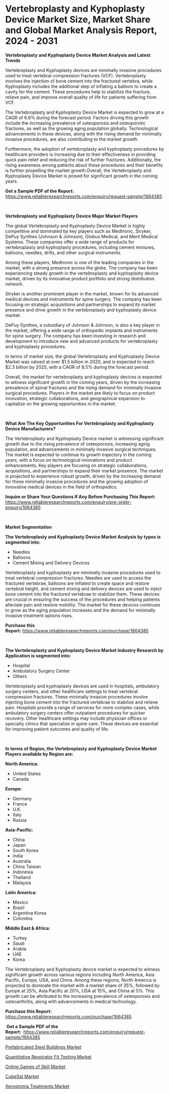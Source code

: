 <p><h1>Vertebroplasty and Kyphoplasty Device Market Size, Market Share and Global Market Analysis Report, 2024 - 2031</h1></p><p><strong>Vertebroplasty and Kyphoplasty Device Market Analysis and Latest Trends</strong></p>
<p><p>Vertebroplasty and Kyphoplasty devices are minimally invasive procedures used to treat vertebral compression fractures (VCF). Vertebroplasty involves the injection of bone cement into the fractured vertebra, while Kyphoplasty includes the additional step of inflating a balloon to create a cavity for the cement. These procedures help to stabilize the fracture, relieve pain, and improve overall quality of life for patients suffering from VCF.</p><p>The Vertebroplasty and Kyphoplasty Device Market is expected to grow at a CAGR of 6.8% during the forecast period. Factors driving this growth include the increasing prevalence of osteoporosis and osteoporotic fractures, as well as the growing aging population globally. Technological advancements in these devices, along with the rising demand for minimally invasive procedures, are also contributing to the market growth.</p><p>Furthermore, the adoption of vertebroplasty and kyphoplasty procedures by healthcare providers is increasing due to their effectiveness in providing quick pain relief and reducing the risk of further fractures. Additionally, the rising awareness among patients about these procedures and their benefits is further propelling the market growth.Overall, the Vertebroplasty and Kyphoplasty Device Market is poised for significant growth in the coming years.</p></p>
<p><strong>Get a Sample PDF of the Report:&nbsp;</strong> <a href="https://www.reliableresearchreports.com/enquiry/request-sample/1664385">https://www.reliableresearchreports.com/enquiry/request-sample/1664385</a></p>
<p>&nbsp;</p>
<p><strong>Vertebroplasty and Kyphoplasty Device Major Market Players</strong></p>
<p><p>The global Vertebroplasty and Kyphoplasty Device Market is highly competitive and dominated by key players such as Medtronic, Stryker, DePuy Synthes (Johnson & Johnson), Globus Medical, and Merit Medical Systems. These companies offer a wide range of products for vertebroplasty and kyphoplasty procedures, including cement mixtures, balloons, needles, drills, and other surgical instruments.</p><p>Among these players, Medtronic is one of the leading companies in the market, with a strong presence across the globe. The company has been experiencing steady growth in the vertebroplasty and kyphoplasty device market, driven by its innovative product portfolio and strong distribution network.</p><p>Stryker is another prominent player in the market, known for its advanced medical devices and instruments for spine surgery. The company has been focusing on strategic acquisitions and partnerships to expand its market presence and drive growth in the vertebroplasty and kyphoplasty device market.</p><p>DePuy Synthes, a subsidiary of Johnson & Johnson, is also a key player in the market, offering a wide range of orthopedic implants and instruments for spine surgery. The company has been investing in research and development to introduce new and advanced products for vertebroplasty and kyphoplasty procedures.</p><p>In terms of market size, the global Vertebroplasty and Kyphoplasty Device Market was valued at over $1.5 billion in 2020, and is expected to reach $2.3 billion by 2025, with a CAGR of 8.5% during the forecast period. </p><p>Overall, the market for vertebroplasty and kyphoplasty devices is expected to witness significant growth in the coming years, driven by the increasing prevalence of spinal fractures and the rising demand for minimally invasive surgical procedures. Players in the market are likely to focus on product innovation, strategic collaborations, and geographical expansion to capitalize on the growing opportunities in the market.</p></p>
<p>&nbsp;</p>
<p><strong>What Are The Key Opportunities For Vertebroplasty and Kyphoplasty Device Manufacturers?</strong></p>
<p><p>The Vertebroplasty and Kyphoplasty Device market is witnessing significant growth due to the rising prevalence of osteoporosis, increasing aging population, and advancements in minimally invasive surgical techniques. The market is expected to continue its growth trajectory in the coming years, with a focus on technological innovations and product enhancements. Key players are focusing on strategic collaborations, acquisitions, and partnerships to expand their market presence. The market is projected to experience robust growth, driven by the increasing demand for these minimally invasive procedures and the growing adoption of innovative medical devices in the field of orthopedics.</p></p>
<p><strong>Inquire or Share Your Questions If Any Before Purchasing This Report:</strong> <a href="https://www.reliableresearchreports.com/enquiry/pre-order-enquiry/1664385">https://www.reliableresearchreports.com/enquiry/pre-order-enquiry/1664385</a></p>
<p>&nbsp;</p>
<p><strong>Market Segmentation</strong></p>
<p><strong>The Vertebroplasty and Kyphoplasty Device Market Analysis by types is segmented into:</strong></p>
<p><ul><li>Needles</li><li>Balloons</li><li>Cement Mixing and Delivery Devices</li></ul></p>
<p><p>Vertebroplasty and kyphoplasty are minimally invasive procedures used to treat vertebral compression fractures. Needles are used to access the fractured vertebrae, balloons are inflated to create space and restore vertebral height, and cement mixing and delivery devices are used to inject bone cement into the fractured vertebrae to stabilize them. These devices are crucial in ensuring the success of the procedures and helping patients alleviate pain and restore mobility. The market for these devices continues to grow as the aging population increases and the demand for minimally invasive treatment options rises.</p></p>
<p><strong>Purchase this Report:&nbsp;</strong><a href="https://www.reliableresearchreports.com/purchase/1664385">https://www.reliableresearchreports.com/purchase/1664385</a></p>
<p>&nbsp;</p>
<p><strong>The Vertebroplasty and Kyphoplasty Device Market Industry Research by Application is segmented into:</strong></p>
<p><ul><li>Hospital</li><li>Ambulatory Surgery Center</li><li>Others</li></ul></p>
<p><p>Vertebroplasty and kyphoplasty devices are used in hospitals, ambulatory surgery centers, and other healthcare settings to treat vertebral compression fractures. These minimally invasive procedures involve injecting bone cement into the fractured vertebrae to stabilize and relieve pain. Hospitals provide a range of services for more complex cases, while ambulatory surgery centers offer outpatient procedures for quicker recovery. Other healthcare settings may include physician offices or specialty clinics that specialize in spine care. These devices are essential for improving patient outcomes and quality of life.</p></p>
<p>&nbsp;</p>
<p><strong>In terms of Region, the Vertebroplasty and Kyphoplasty Device Market Players available by Region are:</strong></p>
<p>
    <p> <strong> North America: </strong>
        <ul>
            <li>United States</li>
            <li>Canada</li>
        </ul>
        </p> 
    <p> <strong> Europe: </strong>
        <ul>
            <li>Germany</li>
            <li>France</li>
            <li>U.K.</li>
            <li>Italy</li>
            <li>Russia</li>
        </ul>
        </p> 
    <p> <strong> Asia-Pacific: </strong>
        <ul>
            <li>China</li>
            <li>Japan</li>
            <li>South Korea</li>
            <li>India</li>
            <li>Australia</li>
            <li>China Taiwan</li>
            <li>Indonesia</li>
            <li>Thailand</li>
            <li>Malaysia</li>
        </ul>
        </p> 
    <p> <strong> Latin America: </strong>
        <ul>
            <li>Mexico</li>
            <li>Brazil</li>
            <li>Argentina Korea</li>
            <li>Colombia</li>
        </ul>
        </p> 
    <p> <strong> Middle East & Africa: </strong>
        <ul>
            <li>Turkey</li>
            <li>Saudi</li>
            <li>Arabia</li>
            <li>UAE</li>
            <li>Korea</li>
        </ul>
    </p>
    </p>
<p><p>The Vertebroplasty and Kyphoplasty device market is expected to witness significant growth across various regions including North America, Asia Pacific, Europe, USA, and China. Among these regions, North America is projected to dominate the market with a market share of 35%, followed by Europe at 25%, Asia Pacific at 20%, USA at 15%, and China at 5%. This growth can be attributed to the increasing prevalence of osteoporosis and osteoarthritis, along with advancements in medical technology.</p></p>
<p><strong>Purchase this Report: </strong><a href="https://www.reliableresearchreports.com/purchase/1664385">https://www.reliableresearchreports.com/purchase/1664385</a></p>
<p>&nbsp;<strong>Get a Sample PDF of the Report:&nbsp;&nbsp;</strong><a href="https://www.reliableresearchreports.com/enquiry/request-sample/1664385">https://www.reliableresearchreports.com/enquiry/request-sample/1664385</a></p>
<p><strong></strong></p>
<p><p><a href="https://medium.com/@ericsanford98567/prefabricated-steel-buildings-market-the-key-to-successful-business-strategy-forecast-till-2031-0664d2ca09c4">Prefabricated Steel Buildings Market</a></p><p><a href="https://medium.com/@cletusdoyle654/quantitative-respirator-fit-testing-market-competitive-analysis-market-trends-and-forecast-to-523cf46e0faa">Quantitative Respirator Fit Testing Market</a></p><p><a href="https://medium.com/p/7d23dacec8e2/edit">Online Games of Skill Market</a></p><p><a href="https://medium.com/p/7d7193dc808f/edit">CubeSat Market</a></p><p><a href="https://medium.com/p/fd86dc9769b6/edit">Xerostomia Treatments Market</a></p></p>